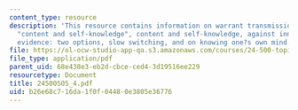 ```yaml
---
content_type: resource
description: 'This resource contains information on warrant transmission, Boghossian?s
  "content and self-knowledge", content and self-knowledge, against inner observation,
  evidence: two options, slow switching, and on knowing one?s own mind.'
file: https://ol-ocw-studio-app-qa.s3.amazonaws.com/courses/24-500-topics-in-philosophy-of-mind-self-knowledge-spring-2005/b26e68c716da1f0f04480e3805e36776_24500S05_4.pdf
file_type: application/pdf
parent_uid: 68e438e3-eb2d-cbce-ced4-3d19516ee229
resourcetype: Document
title: 24500S05_4.pdf
uid: b26e68c7-16da-1f0f-0448-0e3805e36776
---
```

